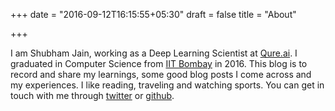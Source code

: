+++
date = "2016-09-12T16:15:55+05:30"
draft = false
title = "About"

+++

I am Shubham Jain, working as a Deep Learning Scientist at [Qure.ai](http://qure.ai). I graduated in Computer Science from [IIT Bombay](http://www.iitb.ac.in/) in 2016. This blog is to record and share my learnings, some good blog posts I come across and my experiences. I like reading, traveling and watching sports. You can get in touch with me through [twitter](https://twitter.com/shubhamjain0594) or [github](https://github.com/shubhamjain0594).
